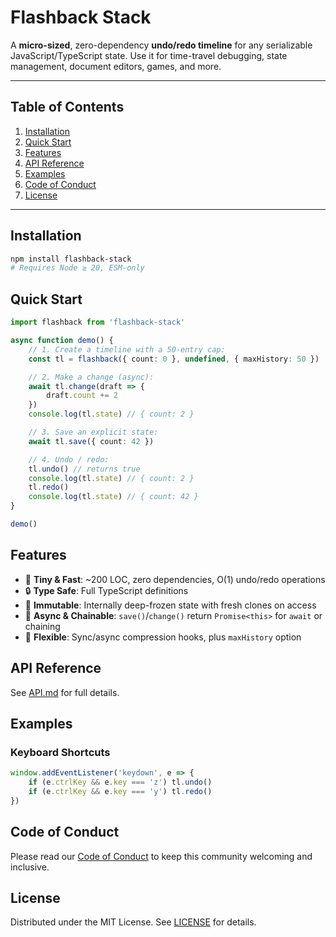 # Flashback Stack

A **micro-sized**, zero-dependency **undo/redo timeline** for any serializable JavaScript/TypeScript state. Use it for time-travel debugging, state management, document editors, games, and more.

---

## Table of Contents

1. [Installation](#installation)
2. [Quick Start](#quick-start)
3. [Features](#features)
4. [API Reference](#api-reference)
5. [Examples](#examples)
6. [Code of Conduct](#code-of-conduct)
7. [License](#license)

---

## Installation

```bash
npm install flashback-stack
# Requires Node ≥ 20, ESM-only
```

## Quick Start

```ts
import flashback from 'flashback-stack'

async function demo() {
    // 1. Create a timeline with a 50-entry cap:
    const tl = flashback({ count: 0 }, undefined, { maxHistory: 50 })

    // 2. Make a change (async):
    await tl.change(draft => {
        draft.count += 2
    })
    console.log(tl.state) // { count: 2 }

    // 3. Save an explicit state:
    await tl.save({ count: 42 })

    // 4. Undo / redo:
    tl.undo() // returns true
    console.log(tl.state) // { count: 2 }
    tl.redo()
    console.log(tl.state) // { count: 42 }
}

demo()
```

## Features

- 🚀 **Tiny & Fast**: ~200 LOC, zero dependencies, O(1) undo/redo operations
- 🔒 **Type Safe**: Full TypeScript definitions
- 🧠 **Immutable**: Internally deep-frozen state with fresh clones on access
- 🔄 **Async & Chainable**: `save()`/`change()` return `Promise<this>` for `await` or chaining
- 🧩 **Flexible**: Sync/async compression hooks, plus `maxHistory` option

## API Reference

See [API.md](./API.md) for full details.

## Examples

### Keyboard Shortcuts

```ts
window.addEventListener('keydown', e => {
    if (e.ctrlKey && e.key === 'z') tl.undo()
    if (e.ctrlKey && e.key === 'y') tl.redo()
})
```

## Code of Conduct

Please read our [Code of Conduct](./CODE_OF_CONDUCT.md) to keep this community welcoming and inclusive.

## License

Distributed under the MIT License. See [LICENSE](./LICENSE) for details.
